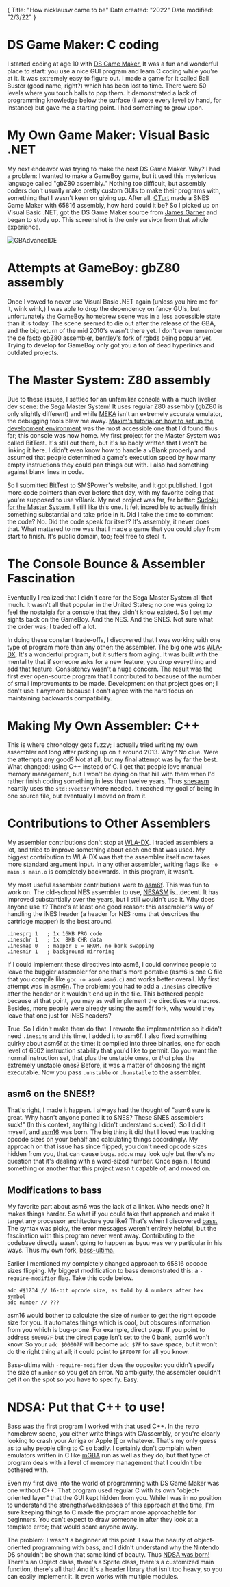 {
  Title: "How nicklausw came to be"
  Date created: "2022"
  Date modified: "2/3/22"
}

# DS Game Maker: C coding
I started coding at age 10 with [DS Game Maker.](https://dsgamemaker.online/) It was a fun and wonderful place to start: you use a nice GUI program and learn C coding while you're at it. It was extremely easy to figure out. I made a game for it called Ball Buster (good name, right?) which has been lost to time. There were 50 levels where you touch balls to pop them. It demonstrated a lack of programming knowledge below the surface (I wrote every level by hand, for instance) but gave me a starting point. I had something to grow upon.

# My Own Game Maker: Visual Basic .NET
My next endeavor was trying to make the next DS Game Maker. Why? I had a problem: I wanted to make a GameBoy game, but it used this mysterious language called "gbZ80 assembly." Nothing too difficult, but assembly coders don't usually make pretty custom GUIs to make their programs with, something that I wasn't keen on giving up. After all, [CTurt](https://github.com/CTurt) made a SNES Game Maker with 65816 assembly, how hard could it be? So I picked up on Visual Basic .NET, got the DS Game Maker source from [James Garner](https://github.com/jadaradix) and began to study up. This screenshot is the only survivor from that whole experience.

![GBAdvanceIDE](https://nicklausw.com/GBAdvanceIDE.png)

# Attempts at GameBoy: gbZ80 assembly
Once I vowed to never use Visual Basic .NET again (unless you hire me for it, wink wink,) I was able to drop the dependency on fancy GUIs, but unfortunately the GameBoy homebrew scene was in a less accessible state than it is today. The scene seemed to die out after the release of the GBA, and the big return of the mid 2010's wasn't there yet. I don't even remember the de facto gbZ80 assembler, [bentley's fork of rgbds](https://github.com/gbdev/rgbds) being popular yet. Trying to develop for GameBoy only got you a ton of dead hyperlinks and outdated projects.

# The Master System: Z80 assembly
Due to these issues, I settled for an unfamiliar console with a much livelier dev scene: the Sega Master System! It uses regular Z80 assembly (gbZ80 is only slightly different) and while [MEKA](https://www.smspower.org/meka/) isn't an extremely accurate emulator, the debugging tools blew me away. [Maxim's tutorial on how to set up the development environment](https://www.smspower.org/maxim/HowToProgram/Index) was the most accessible one that I'd found thus far; this console was now home. My first project for the Master System was called BitTest. It's still out there, but it's so badly written that I won't be linking it here. I didn't even know how to handle a vBlank properly and assumed that people determined a game's execution speed by how many empty instructions they could pan things out with. I also had something against blank lines in code.

So I submitted BitTest to SMSPower's website, and it got published. I got more code pointers than ever before that day, with my favorite being that you're supposed to use vBlank. My next project was far, far better: [Sudoku for the Master System.](https://github.com/nicklausw/sudoku-sms) I still like this one. It felt incredible to actually finish something substantial and take pride in it. Did I take the time to comment the code? No. Did the code speak for itself? It's assembly, it never does that. What mattered to me was that I made a game that you could play from start to finish. It's public domain, too; feel free to steal it.

# The Console Bounce & Assembler Fascination
Eventually I realized that I didn't care for the Sega Master System all that much. It wasn't all that popular in the United States; no one was going to feel the nostalgia for a console that they didn't know existed. So I set my sights back on the GameBoy. And the NES. And the SNES. Not sure what the order was; I traded off a lot.

In doing these constant trade-offs, I discovered that I was working with one type of program more than any other: the assembler. The big one was [WLA-DX](https://github.com/vhelin/wla-dx). It's a wonderful program, but it suffers from aging. It was built with the mentality that if someone asks for a new feature, you drop everything and add that feature. Consistency wasn't a huge concern. The result was the first ever open-source program that I contributed to because of the number of small improvements to be made. Development on that project goes on; I don't use it anymore because I don't agree with the hard focus on maintaining backwards compatibility.

# Making My Own Assembler: C++
This is where chronology gets fuzzy; I actually tried writing my own assembler not long after picking up on it around 2013. Why? No clue. Were the attempts any good? Not at all, but my final attempt was by far the best. What changed: using C++ instead of C. I get that people love manual memory management, but I won't be dying on that hill with them when I'd rather finish coding something in less than twelve years. Thus [snesasm](https://github.com/nicklausw/snesasm) heartily uses the `std::vector` where needed. It reached my goal of being in one source file, but eventually I moved on from it.

# Contributions to Other Assemblers
My assembler contributions don't stop at [WLA-DX](https://github.com/vhelin/wla-dx). I traded assemblers a lot, and tried to improve something about each one that was used. My biggest contribution to WLA-DX was that the assembler itself now takes more standard argument input. In any other assembler, writing flags like `-o main.s main.o` is completely backwards. In this program, it wasn't.

My most useful assembler contributions were to [asm6f](https://github.com/freem/asm6f). This was fun to work on. The old-school NES assembler to use, [NESASM](https://github.com/camsaul/nesasm) is...decent. It has improved substantially over the years, but I still wouldn't use it. Why does anyone use it? There's at least one good reason: this assembler's way of handling the iNES header (a header for NES roms that describes the cartridge mapper) is the best around.
~~~
.inesprg 1   ; 1x 16KB PRG code
.ineschr 1   ; 1x  8KB CHR data
.inesmap 0   ; mapper 0 = NROM, no bank swapping
.inesmir 1   ; background mirroring
~~~
If I could implement these directives into asm6, I could convince people to leave the buggier assembler for one that's more portable (asm6 is one C file that you compile like `gcc -o asm6 asm6.c`) and works better overall. My first attempt was in [asm6n](https://github.com/nicklausw/asm6n). The problem: you had to add a `.inesins` directive after the header or it wouldn't end up in the file. This bothered people because at that point, you may as well implement the directives via macros. Besides, more people were already using the [asm6f](https://github.com/freem/asm6f) fork, why would they leave that one just for iNES headers?

True. So I didn't make them do that. I rewrote the implementation so it didn't need `.inesins` and this time, I added it to asm6f. I also fixed something quirky about asm6f at the time: it compiled into three binaries, one for each level of 6502 instruction stability that you'd like to permit. Do you want the normal instruction set, that plus the unstable ones, or *that* plus the extremely unstable ones? Before, it was a matter of choosing the right executable. Now you pass `.unstable` or `.hunstable` to the assembler.

## asm6 on the SNES!?
That's right, I made it happen. I always had the thought of "asm6 sure is great. Why hasn't anyone ported it to SNES? These SNES assemblers suck!" (In this context, anything I didn't understand sucked). So I did it myself, and [asm16](https://github.com/nicklausw/asm16) was born. The big thing it did that I loved was tracking opcode sizes on your behalf and calculating things accordingly. My approach on that issue has since flipped; you don't need opcode sizes hidden from you, that can cause bugs. `adc.w` may look ugly but there's no question that it's dealing with a word-sized number. Once again, I found something or another that this project wasn't capable of, and moved on.

## Modifications to bass
My favorite part about asm6 was the lack of a linker. Who needs one? It makes things harder. So what if you could take that approach and make it target any processor architecture you like? That's when I discovered [bass.](https://github.com/ARM9/bass) The syntax was picky, the error messages weren't entirely helpful, but the fascination with this program never went away. Contributing to the codebase directly wasn't going to happen as byuu was very particular in his ways. Thus my own fork, [bass-ultima.](https://github.com/nicklausw/bass-ultima)

Earlier I mentioned my completely changed approach to 65816 opcode sizes flipping. My biggest modification to bass demonstrated this: a `-require-modifier` flag. Take this code below.
~~~
adc #$1234 // 16-bit opcode size, as told by 4 numbers after hex symbol
adc number // ???
~~~
asm16 would bother to calculate the size of `number` to get the right opcode size for you. It automates things which is cool, but obscures information from you which is bug-prone. For example, direct page. If you point to address `$00007F` but the direct page isn't set to the 0 bank, asm16 won't know. So your `adc $00007F` will become `adc $7F` to save space, but it won't do the right thing at all; it could point to `$FF007F` for all you know.

Bass-ultima with `-require-modifier` does the opposite: you didn't specify the size of `number` so you get an error. No ambiguity, the assembler couldn't get it on the spot so you have to specify. Easy.

# NDSA: Put that C++ to use!
Bass was the first program I worked with that used C++. In the retro homebrew scene, you either write things with C/assembly, or you're clearly looking to crash your Amiga or Apple ][ or whatever. That's my only guess as to why people cling to C so badly. I certainly don't complain when emulators written in C like [mGBA](https://mgba.io/) run as well as they do, but that type of program deals with a level of memory management that I couldn't be bothered with.

Even my first dive into the world of programming with DS Game Maker was one without C++. That program used regular C with its own "object-oriented layer" that the GUI kept hidden from you. While I was in no position to understand the strengths/weaknesses of this approach at the time, I'm sure keeping things to C made the program more approachable for beginners. You can't expect to draw someone in after they look at a template error; that would scare anyone away.

The problem: I wasn't a beginner at this point. I saw the beauty of object-oriented programming with bass, and I didn't understand why the Nintendo DS shouldn't be shown that same kind of beauty. Thus [NDSA was born!](https://github.com/nicklausw/ndsa) There's an Object class, there's a Sprite class, there's a customized main function, there's all that! And it's a header library that isn't too heavy, so you can easily implement it. It even works with multiple modules.